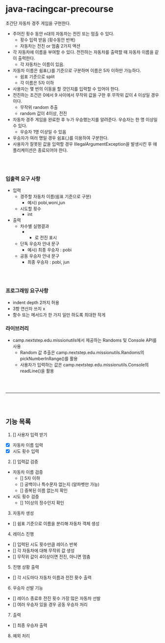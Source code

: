 # java-racingcar-precourse

초간단 자동차 경주 게임을 구현한다.

* 주어진 횟수 동안 n대의 자동차는 전진 또는 멈출 수 있다.
  * 횟수 입력 받음 (횟수동안 반복)
  * 자동차는 전진 or 멈춤 2가지 액션
* 각 자동차에 이름을 부여할 수 있다. 전진하는 자동차를 출력할 때 자동차 이름을 같이 출력한다.
  * 각 자동차는 이름이 있음.
* 자동차 이름은 쉼표(,)를 기준으로 구분하며 이름은 5자 이하만 가능하다.
  * 쉼표 기준으로 split
  * 각 이름은 5자 이하
* 사용자는 몇 번의 이동을 할 것인지를 입력할 수 있어야 한다.
* 전진하는 조건은 0에서 9 사이에서 무작위 값을 구한 후 무작위 값이 4 이상일 경우이다.
  * 무작위 random 추출
  * random 값이 4이상, 전진
* 자동차 경주 게임을 완료한 후 누가 우승했는지를 알려준다. 우승자는 한 명 이상일 수 있다.
  * 우승자 1명 이상일 수 있음
* 우승자가 여러 명일 경우 쉼표(,)를 이용하여 구분한다.
* 사용자가 잘못된 값을 입력할 경우 IllegalArgumentException을 발생시킨 후 애플리케이션은 종료되어야 한다.

<br></br>

### 입출력 요구 사항

* 입력
  * 경주할 자동차 이름(쉼표 기준으로 구분)
    * 예시) pobi,woni,jun
  * 시도할 횟수
    * int
* 출력
  * 차수별 실행결과
    * - 로 전진 표시
  * 단독 우승자 안내 문구
    * 예시) 최종 우승자 : pobi
  * 공동 우승자 안내 문구
    * 최종 우승자 : pobi, jun

<br></br>

### 프로그래밍 요구사항

* indent depth 2까지 허용
* 3항 연산자 쓰지 x
* 함수 또는 메서드가 한 가지 일만 하도록 최대한 작게

### 라이브러리 

* camp.nextstep.edu.missionutils에서 제공하는 Randoms 및 Console API를 사용
  * Random 값 추출은 camp.nextstep.edu.missionutils.Randoms의 pickNumberInRange()를 활용
  * 사용자가 입력하는 값은 camp.nextstep.edu.missionutils.Console의 readLine()을 활용

<br></br>

--------------------------------

<br></br>

## 기능 목록

1. [] 사용자 입력 받기
  - [X] 자동차 이름 입력
  - [X] 시도 횟수 입력
2. [] 입력값 검증
  - 자동차 이름 검증
    - [] 5자 이하
    - [] 공백이나 특수문자 없는지 (알파벳만 가능)
    - [] 중복된 이름 없는지 확인
  - 시도 횟수 검증
    - [] 1이상의 정수인지 확인
3. 자동차 생성
  - [] 쉼표 기준으로 이름을 분리해 자동차 객체 생성
4. 레이스 진행
  - [] 입력된 시도 횟수만큼 레이스 반복
  - [] 각 자동차에 대해 무작위 값 생성
  - [] 무작위 값이 4이상이면 전진, 아니면 멈춤
5. 진행 상황 출력
  - [] 각 시도마다 자동차 이름과 전진 홧수 출력
6. 우승자 선발 기능
  - [] 레이스 종료후 전진 횟수 가장 많은 자동차 선발
  - [] 여러 우승자 있을 경우 공동 우승자 처리
7. 출력
  - [] 최종 우승자 출력
8. 예외 처리
